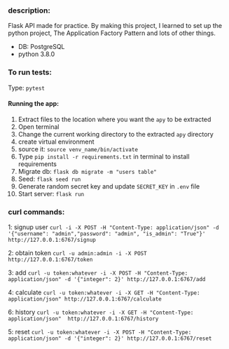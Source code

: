 ### description:
Flask API made for practice. By making this project, I learned to set up the python project, The Application Factory Pattern and lots of other things.

- DB: PostgreSQL
- python 3.8.0

### To run tests:
Type: `pytest`

#### Running the app:
1. Extract files to the location where you want the `apy` to be extracted
2. Open terminal
3. Change the current working directory to the extracted `apy` directory
4. create virtual environment
5. source it: `source venv_name/bin/activate`
6. Type `pip install -r requirements.txt` in terminal to install requirements
7. Migrate db: `flask db migrate -m "users table"`
8. Seed: `flask seed run` 
9. Generate random secret key and update `SECRET_KEY` in `.env` file
10. Start server: `flask run`

### curl commands:

1: signup user
`curl -i -X POST -H "Content-Type: application/json" -d '{"username": "admin","password": "admin", "is_admin": "True"}'  http://127.0.0.1:6767/signup`

2: obtain token
`curl -u admin:admin -i -X POST http://127.0.0.1:6767/token`

3: add
`curl -u token:whatever -i -X POST -H "Content-Type: application/json" -d '{"integer": 2}' http://127.0.0.1:6767/add`

4: calculate
`curl -u token:whatever -i -X GET -H "Content-Type: application/json" http://127.0.0.1:6767/calculate`

6: history
`curl -u token:whatever -i -X GET -H "Content-Type: application/json"  http://127.0.0.1:6767/history`

5: reset
`curl -u token:whatever -i -X POST -H "Content-Type: application/json" -d '{"integer": 2}' http://127.0.0.1:6767/reset`
